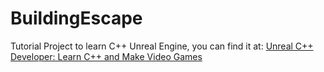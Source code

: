 # BuildingEscape

Tutorial Project to learn C++ Unreal Engine, you can find it at: [Unreal C++ Developer: Learn C++ and Make Video Games](https://learn.unrealengine.com/course/3750186?r=False&ts=637473150006256980)

